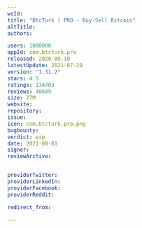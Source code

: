 ```yaml
---
wsId: 
title: "BtcTurk | PRO - Buy-Sell Bitcoin"
altTitle: 
authors:

users: 1000000
appId: com.btcturk.pro
released: 2020-09-10
latestUpdate: 2021-07-29
version: "1.31.2"
stars: 4.5
ratings: 134703
reviews: 40609
size: 27M
website: 
repository: 
issue: 
icon: com.btcturk.pro.png
bugbounty: 
verdict: wip
date: 2021-08-01
signer: 
reviewArchive:


providerTwitter: 
providerLinkedIn: 
providerFacebook: 
providerReddit: 

redirect_from:

---
```



